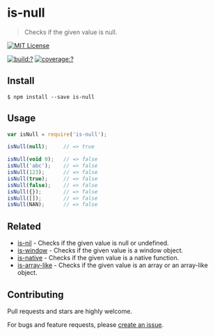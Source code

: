 # is-null

> Checks if the given value is null. 

[![MIT License](https://img.shields.io/badge/license-MIT_License-green.svg?style=flat-square)](https://github.com/gearcase/is-null/blob/master/LICENSE)

[![build:?](https://img.shields.io/travis/gearcase/is-null/master.svg?style=flat-square)](https://travis-ci.org/gearcase/is-null)
[![coverage:?](https://img.shields.io/coveralls/gearcase/is-null/master.svg?style=flat-square)](https://coveralls.io/github/gearcase/is-null)


## Install

```
$ npm install --save is-null 
```


## Usage

```js
var isNull = require('is-null');

isNull(null);     // => true

isNull(void 0);   // => false
isNull('abc');    // => false
isNull(123);      // => false
isNull(true);     // => false
isNull(false);    // => false
isNull({});       // => false
isNull([]);       // => false
isNull(NAN);      // => false
```

## Related

- [is-nil](https://github.com/gearcase/is-nil) - Checks if the given value is null or undefined.
- [is-window](https://github.com/gearcase/is-window) - Checks if the given value is a window object.
- [is-native](https://github.com/gearcase/is-native) - Checks if the given value is a native function.
- [is-array-like](https://github.com/gearcase/is-array-like) - Checks if the given value is an array or an array-like object.

## Contributing

Pull requests and stars are highly welcome.

For bugs and feature requests, please [create an issue](https://github.com/gearcase/is-null/issues/new).
